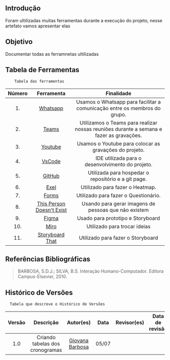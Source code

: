## Introdução
Foram ultilizadas muitas ferramentas durante a execução do projeto, nesse artefato vamos apresentar elas

## Objetivo
Documentar todas as ferramnetas ultilizadas

## Tabela de Ferramentas

        Tabela das ferramentas
|Número| Ferramenta | Finalidade |
|:-----: | :-------: | :---------: |
| 1. |  [Whatsapp](https://raw.githubusercontent.com/gui-bus/TechIcons/70f9ca213e35be00f41c0350d77c238c999db688/Dark/Whatsapp.svg) | Usamos o Whatsapp para facilitar a comunicação entre os membros do grupo. |
| 2. | [Teams](https://raw.githubusercontent.com/gui-bus/TechIcons/70f9ca213e35be00f41c0350d77c238c999db688/Dark/Teams.svg) | Utilizamos o Teams para realizar nossas reuniões durante a semana e fazer as gravações. |
| 3.|  [Youtube](https://raw.githubusercontent.com/gui-bus/TechIcons/70f9ca213e35be00f41c0350d77c238c999db688/Dark/Youtube.svg) | Usamos o Youtube para colocar as gravações do projeto.|
| 4.| [VsCode](https://raw.githubusercontent.com/gui-bus/TechIcons/70f9ca213e35be00f41c0350d77c238c999db688/Dark/VSCode.svg) | IDE utilizada para o desenvolvimento do projeto.|
| 5.| [GitHub](https://raw.githubusercontent.com/gui-bus/TechIcons/70f9ca213e35be00f41c0350d77c238c999db688/Dark/Github.svg) | Utilizada para hospedar o repositório e a git page.  |
| 6.| [Exel](https://raw.githubusercontent.com/gui-bus/TechIcons/70f9ca213e35be00f41c0350d77c238c999db688/Dark/Excel.svg) | Utilizado para fazer o Heatmap.  |
| 7.|  [Forms](https://cdn-icons-png.flaticon.com/128/2991/2991110.png) | Utilizado para fazer o Questionário.  |
| 8.| [This Person Doesn't Exist](../assets/planejamento/thispersondoesntexist.png)| Usando para gerar imagens de pessoas que não existem |
| 9.|[Figma](../assets/planejamento/figma.png)| Usado para prototipo e Storyboard|
| 10.|[Miro](../assets/planejamento/miro.png)|Utilizado para trocar ideias|
| 11.|[Storyboard That](../assets/planejamento/storyboardthat.png)|Utilizado para fazer o Storyboard|

## Referências Bibliográficas
> BARBOSA, S.D.J.; SILVA, B.S. Interação Humano-Computador. Editora Campus-Elsevier, 2010.

## Histórico de Versões
      Tabela que descreve o Histórico de Versões

|     Versão       |     Descrição      |      Autor(es)      | Data           |  Revisor(es)          |Data de revisão|
| :----------------------------------------------------------: | :-------------------------------: | :-------------------------------------------------: | :-------------------------------: |  :-------------------------------: | :-------------------------------: |
| 1.0 | Criando tabelas dos cronogramas|[Giovana Barbosa](https://github.com/gio221) | 05/07